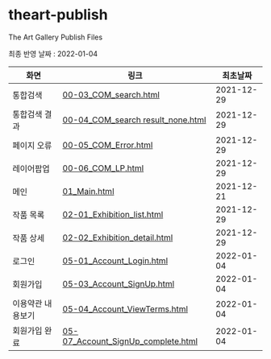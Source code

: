 # theart-publish
The Art Gallery Publish Files

최종 반영 날짜 : 2022-01-04

|화면|링크|최초날짜|
|---|---|---|
|통합검색|[00-03_COM_search.html](00-03_COM_search.html)|2021-12-29|
|통합검색 결과|[00-04_COM_search result_none.html](00-04_COM_search%20result_none.html)|2021-12-29|
|페이지 오류|[00-05_COM_Error.html](00-05_COM_Error.html)|2021-12-29|
|레이어팝업|[00-06_COM_LP.html](00-06_COM_LP.html)|2021-12-29|
|메인|[01_Main.html](01_main.html)|2021-12-21|
|작품 목록|[02-01_Exhibition_list.html](02-01_Exhibition_list.html)|2021-12-29|
|작품 상세|[02-02_Exhibition_detail.html](02-02_Exhibition_detail.html)|2021-12-29|
|로그인|[05-01_Account_Login.html](05-01_Account_Login.html)|2022-01-04|
|회원가입|[05-03_Account_SignUp.html](05-03_Account_SignUp.html)|2022-01-04|
|이용약관 내용보기|[05-04_Account_ViewTerms.html](05-04_Account_ViewTerms.html)|2022-01-04|
|회원가입 완료|[05-07_Account_SignUp_complete.html](05-07_Account_SignUp_complete.html)|2022-01-04|
